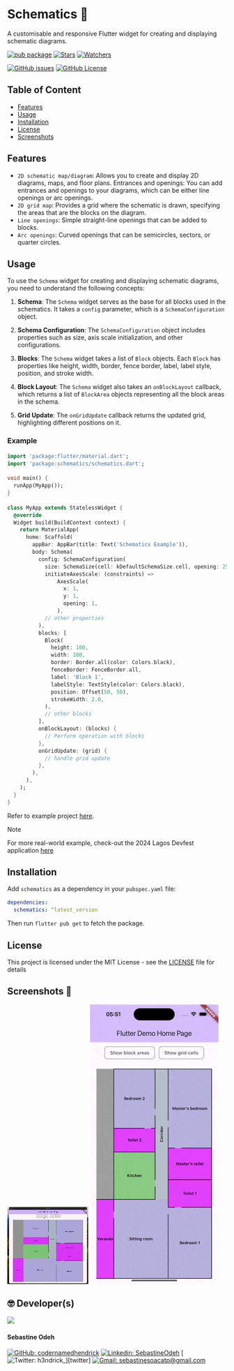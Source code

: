 # Schematics 📐

A customisable and responsive Flutter widget for creating and displaying schematic diagrams.

[![pub package](https://img.shields.io/pub/v/schematics.svg?label=Version&style=flat)][pub]
[![Stars](https://img.shields.io/github/stars/codernamedhendrick/schematics?label=Stars&style=flat)][repo]
[![Watchers](https://img.shields.io/github/watchers/codernamedhendrick/schematics?label=Watchers&style=flat)][repo]

[![GitHub issues](https://img.shields.io/github/issues/codernamedhendrick/schematics?label=Issues&style=flat)][issues]
[![GitHub License](https://img.shields.io/github/license/codernamedhendrick/schematics?label=Licence&style=flat)][license]

## Table of Content

- [Features](#features)
- [Usage](#usage)
- [Installation](#installation)
- [License](#license)
- [Screenshots](#screenshots-)

## Features

- `2D schematic map/diagram`: Allows you to create and display 2D diagrams, maps, and floor plans.
  Entrances and openings: You can add entrances and openings to your diagrams, which can be either line openings or arc
  openings.
- `2D grid map`: Provides a grid where the schematic is drawn, specifying the areas that are the blocks on the diagram.
- `Line openings`: Simple straight-line openings that can be added to blocks.
- `Arc openings`: Curved openings that can be semicircles, sectors, or quarter circles.

## Usage

To use the `Schema` widget for creating and displaying schematic diagrams, you need to understand the following
concepts:

1. **Schema**: The `Schema` widget serves as the base for all blocks used in the schematics. It takes a `config`
   parameter, which is a `SchemaConfiguration` object.

2. **Schema Configuration**: The `SchemaConfiguration` object includes properties such as size, axis scale
   initialization, and
   other configurations.

3. **Blocks**: The `Schema` widget takes a list of `Block` objects. Each `Block` has properties like height, width,
   border, fence border, label, label style, position, and stroke width.

4. **Block Layout**: The `Schema` widget also takes an `onBlockLayout` callback, which returns a list of `BlockArea`
   objects representing all the block areas in the schema.

5. **Grid Update**: The `onGridUpdate` callback returns the updated grid, highlighting different positions on it.

### Example

```dart
import 'package:flutter/material.dart';
import 'package:schematics/schematics.dart';

void main() {
  runApp(MyApp());
}

class MyApp extends StatelessWidget {
  @override
  Widget build(BuildContext context) {
    return MaterialApp(
      home: Scaffold(
        appBar: AppBar(title: Text('Schematics Example')),
        body: Schema(
          config: SchemaConfiguration(
            size: SchemaSize(cell: kDefaultSchemaSize.cell, opening: 25),
            initiateAxesScale: (constraints) =>
                AxesScale(
                  x: 1,
                  y: 1,
                  opening: 1,
                ),
            // other properties
          ),
          blocks: [
            Block(
              height: 100,
              width: 100,
              border: Border.all(color: Colors.black),
              fenceBorder: FenceBorder.all,
              label: 'Block 1',
              labelStyle: TextStyle(color: Colors.black),
              position: Offset(50, 50),
              strokeWidth: 2.0,
            ),
            // other blocks
          ],
          onBlockLayout: (blocks) {
            // Perform operation with blocks
          },
          onGridUpdate: (grid) {
            // handle grid update
          },
        ),
      ),
    );
  }
}
```

Refer to example project [here](https://github.com/CoderNamedHendrick/schematics/tree/main/example).

> [!NOTE]
> For more real-world example, check-out the 2024 Lagos Devfest
> application [here](https://github.com/GDG-W/cave/blob/dev/packages/conferenceapp/lib/src/features/more/presentation/screens/venue_map.dart)

## Installation

Add `schematics` as a dependency in your `pubspec.yaml` file:

```yaml
dependencies:
  schematics: ^latest_version
```

Then run `flutter pub get` to fetch the package.

## License

This project is licensed under the MIT License - see the [LICENSE](LICENSE) file for details

## Screenshots 📱

![desktop screenshot/record of schematics](screenshots/desktop_view.gif)
![mobile screenshot/record of schematics](screenshots/mobile_view.gif)

## 🤓 Developer(s)

[<img src="https://github.com/CoderNamedHendrick.png" width="180" />](https://github.com/CoderNamedHendrick)

#### **Sebastine Odeh**

[![GitHub: codernamedhendrick](https://img.shields.io/badge/codernamedhendrick-EFF7F6?logo=GitHub&logoColor=333&link=https://www.github.com/codernamedhendrick)][github]
[![Linkedin: SebastineOdeh](https://img.shields.io/badge/SebastineOdeh-EFF7F6?logo=LinkedIn&logoColor=blue&link=https://www.linkedin.com/in/sebastine-odeh-1081a318b/)][linkedin]
[![Twitter: h3ndrick_](https://img.shields.io/badge/h3ndrick__-EFF7F6?logo=X&logoColor=333&link=https://x.com/H3ndrick_)][twitter]
[![Gmail: sebastinesoacatp@gmail.com](https://img.shields.io/badge/sebastinesoacatp@gmail.com-EFF7F6?logo=Gmail&link=mailto:sebastinesoacatp@gmail.com)][gmail]

[pub]: https://pub.dev/packages/schematics

[repo]: https://github.com/CoderNamedHendrick/schematics

[issues]: https://github.com/CoderNamedHendrick/schematics/issues

[license]: https://github.com/CoderNamedHendrick/schematics/blob/main/LICENSE

[github]: https://www.github.com/codernamedhendrick

[linkedin]: https://www.linkedin.com/in/sebastine-odeh-1081a318b

[twitter]: https://x.com/H3ndrick_

[gmail]: mailto:sebastinesoacatp@gmail.com
